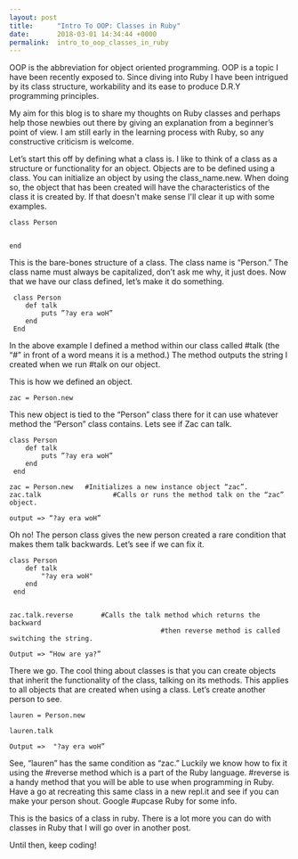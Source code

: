 ```yaml
---
layout: post
title:      "Intro To OOP: Classes in Ruby"
date:       2018-03-01 14:34:44 +0000
permalink:  intro_to_oop_classes_in_ruby
---
```



OOP is the abbreviation for object oriented programming. OOP is a topic I have been recently exposed to. Since diving into Ruby I have been intrigued by its class structure, workability and its ease to produce D.R.Y programming principles. 

My aim for this blog is to share my thoughts on Ruby classes and perhaps help those newbies out there by giving an explanation from a beginner’s point of view. I am still early in the learning process with Ruby, so any constructive criticism is welcome. 

Let’s start this off by defining what a class is. I like to think of a class as a structure or functionality for an object. Objects are to be defined using a class. You can initialize an object by using the class_name.new. When doing so, the object that has been created will have the characteristics of the class it is created by. If that doesn't make sense I'll clear it up with some examples. 

```
class Person 
	

end 
```


This is the bare-bones structure of a class. The class name is “Person.” The class name must always be capitalized, don’t ask me why, it just does.
Now that we have our class defined, let’s make it do something.

```
 class Person
	def talk
		puts ”?ay era woH”
	end
 End
 ```
In the above example I defined a method within our class called #talk (the “#” in front of a word means it is a method.) The method outputs the string I created when we run #talk on our object.
 
This is how we defined an object.

```zac = Person.new```


This new object is tied to the “Person” class there for it can use whatever method the “Person” class contains. Lets see if Zac can talk.

```
class Person
	def talk
		puts ”?ay era woH”
	end
 end

zac = Person.new   #Initializes a new instance object “zac”.
zac.talk                  #Calls or runs the method talk on the “zac” object.

output => “?ay era woH”
```


Oh no! The person class gives the new person created a rare condition that makes them talk backwards. Let’s see if we can fix it.


```
class Person
	def talk
		"?ay era woH"
	end
 end


zac.talk.reverse       #Calls the talk method which returns the backward                   
                                      #then reverse method is called switching the string.
														
Output => “How are ya?”
```

There we go. The cool thing about classes is that you can create objects that inherit the functionality of the class, talking on its methods. This applies to all objects that are created when using a class. Let’s create another person to see.

```
lauren = Person.new

lauren.talk

Output =>  "?ay era woH”
```


See, “lauren” has the same condition as “zac.” Luckily we know how to fix it using the #reverse method which is a part of the Ruby language. #reverse is a handy method that you will be able to use when programming in Ruby.
Have a go at recreating this same class in a new repl.it and see if you can make your person shout. Google #upcase Ruby for some info. 

This is the basics of a class in ruby. There is a lot more you can do with classes in Ruby that I will go over in another post.

Until then, keep coding!


